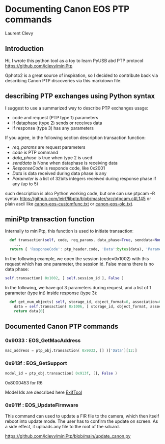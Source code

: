 # Documenting Canon EOS PTP commands

Laurent Clevy

## Introduction

Hi,
I wrote this python tool as a toy to learn PyUSB abd PTP protocol
https://github.com/lclevy/miniPtp

Gphoto2 is a great source of inspiration, so I decided to contribute back via describing Canon PTP discoveries via this markdown file.

## describing PTP exchanges using Python syntax

I suggest to use a summarized way to describe PTP exchanges usage:
- code and request (PTP type 1) parameters
- if dataphase (type 2) sends or receives data
- if response (type 3) has any parameters

If you agree, in the following section description transaction function:
- *req_params* are request parameters 
- *code* is PTP command
- *data_phase* is true when type 2 is used
- *senddata* is None when dataphase is receiving data
- *ResponseCode* is responde code, like 0x2001
- *Data* is data received during data phase is any
- *Parameter* is a list of 32bits integers received during response phase if any (up to 5)

such description is also Python working code, but one can use ptpcam -R syntax
https://github.com/leirf/libptp/blob/master/src/ptpcam.c#L145
or plain ascii like [canon-eos-customfunc.txt](canon-eos-customfunc.txt) or [canon-eos-olc.txt](canon-eos-olc.txt).

## miniPtp transaction function

Internally to miniPtp, this function is used to initiate transaction:
```python
  def transaction(self, code, req_params, data_phase=True, senddata=None):
    ...
  return { 'ResponseCode': ptp_header.code, 'Data':bytes(data), 'Parameter':respParams }
```
In the following example, we open the session (code=0x1002) with this request which has one parameter, the session id. False means there is no data phase:
```python
self.transaction( 0x1002, [ self.session_id ], False )
```
In the following, we have got 3 parameters during request, and a list of 1 parameter (type int) inside response (type 3):
```python
  def get_num_objects( self, storage_id, object_format=0, association=0xffffffff ):
    data = self.transaction( 0x1006, [ storage_id, object_format, association ], False )['Parameter'] # all_formats, all_handles
    return data[0]
```

## Documented Canon PTP commands

### 0x9033 : EOS_GetMacAddress

```python
mac_address = ptp_obj.transaction( 0x9033, [] )['Data'][12:]
```

### 0x913f : EOS_GetSupport

```python
model_id = ptp_obj.transaction( 0x913f, [], False )
```
0x8000453 for R6

Model Ids are described here [ExifTool](https://exiftool.org/TagNames/Canon.html#CanonModelID)  

### 0x911f : EOS_UpdateFirmware

This command can used to update a FIR file to the camera, which then itself reboot into update mode. The user has to confirm the update on screen. As a side effect, it uploads any file to the root of the sdcard.

https://github.com/lclevy/miniPtp/blob/main/update_canon.py


